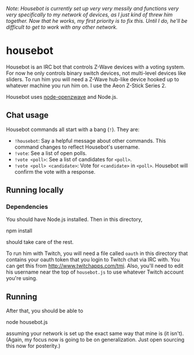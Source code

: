 *Note: Housebot is currently set up very very messily and functions very very specifically to my network of devices, as
I just kind of threw him together. Now that he works, my first priority is to fix this. Until I do, he'll be difficult
to get to work with any other network.*

# housebot

Housebot is an IRC bot that controls Z-Wave devices with a voting system. For now he only controls binary switch
devices, not multi-level devices like sliders. To run him you will need a Z-Wave hub-like device hooked up to whatever
machine you run him on. I use the Aeon Z-Stick Series 2.

Housebot uses [node-openzwave][1] and Node.js.

## Chat usage

Housebot commands all start with a bang (`!`). They are:

 * `!housebot`: Say a helpful message about other commands. This command changes to reflect Housebot's username.
 * `!vote`: See a list of open polls.
 * `!vote <poll>`: See a list of candidates for `<poll>`.
 * `!vote <poll> <candidate>`: Vote for `<candidate>` in `<poll>`. Housebot will confirm the vote with a response.

## Running locally

### Dependencies

You should have Node.js installed. Then in this directory,

  npm install

should take care of the rest.

To run him with Twitch, you will need a file called `oauth` in this directory that contains your oauth token that you
login to Twitch chat via IRC with. You can get this from http://www.twitchapps.com/tmi. Also, you'll need to edit his
username near the top of `housebot.js` to use whatever Twitch account you're using.

## Running

After that, you should be able to

  node housebot.js

assuming your network is set up the exact same way that mine is (it isn't). (Again, my focus now is going to be on
generalization. Just open sourcing this now for posterity.)

[1]: https://github.com/jperkin/node-openzwave
